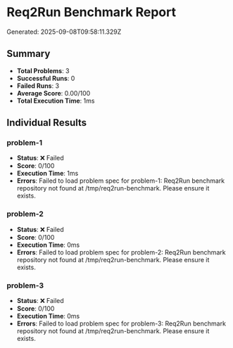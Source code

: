 # Req2Run Benchmark Report

Generated: 2025-09-08T09:58:11.329Z

## Summary
- **Total Problems**: 3
- **Successful Runs**: 0
- **Failed Runs**: 3
- **Average Score**: 0.00/100
- **Total Execution Time**: 1ms

## Individual Results
### problem-1
- **Status**: ❌ Failed
- **Score**: 0/100
- **Execution Time**: 1ms
- **Errors**: Failed to load problem spec for problem-1: Req2Run benchmark repository not found at /tmp/req2run-benchmark. Please ensure it exists.

### problem-2
- **Status**: ❌ Failed
- **Score**: 0/100
- **Execution Time**: 0ms
- **Errors**: Failed to load problem spec for problem-2: Req2Run benchmark repository not found at /tmp/req2run-benchmark. Please ensure it exists.

### problem-3
- **Status**: ❌ Failed
- **Score**: 0/100
- **Execution Time**: 0ms
- **Errors**: Failed to load problem spec for problem-3: Req2Run benchmark repository not found at /tmp/req2run-benchmark. Please ensure it exists.
